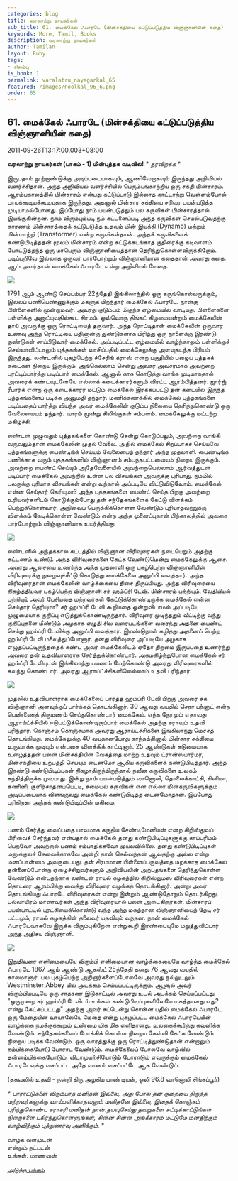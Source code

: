 ```yaml
---
categories: blog
title: வரலாற்று நாயகர்கள்
sub_title: 61. மைக்கேல் ஃபாரடே (மின்சக்தியை கட்டுப்படுத்திய விஞ்ஞானியின் கதை)
keywords: More, Tamil, Books
description: வரலாற்று நாயகர்கள்
author: Tamilan
layout: Ruby
tags:
- சிலம்பு
is_book: 1
permalink: varalatru_nayagarkal_65
featured: /images/noolkal_96_6.png
order: 65
---
```



## 61. மைக்கேல் ஃபாரடே (மின்சக்தியை கட்டுப்படுத்திய விஞ்ஞானியின் கதை)

2011-09-26T13:17:00.003+08:00

**வரலாற்று நாயகர்கள் (பாகம் - 1) மின்புத்தக வடிவில்!** _* தரவிறக்க *_

இருபதாம் நூற்றாண்டுக்கு அடிப்படையாகவும், ஆணிவேறாகவும் இருந்தது அறிவியல் வளர்ச்சிதான். அந்த அறிவியல் வளர்ச்சியில் பெரும்பங்காற்றிய ஒரு சக்தி மின்சாரம். ஆரம்பகாலத்தில் மின்சாரம் என்பது கட்டுப்பாடு இல்லாத காட்டாற்று வெள்ளம்போல் பாயக்கூடியக்கூடியதாக இருந்தது. அதனால் மின்சார சக்தியை சரிவர பயன்படுத்த முடியாமல்போனது. இப்போது நாம் பயன்படுத்தும் பல கருவிகள் மின்சாரத்தால் இயங்குகின்றன. நாம் விரும்பும்படி நம் கட்டளைப்படி அந்த கருவிகள் செயல்படுவதற்கு காரணம் மின்சாரத்தைக் கட்டுபடுத்த உதவும் மின் இயக்கி (Dynamo) மற்றும் மின்மாற்றி (Transformer) என்ற கருவிகள்தான். அந்தக் கருவிகளைக் கண்டுபிடித்ததன் மூலம் மின்சாரம் என்ற கட்டுக்கடங்காத குதிரைக்கு கடிவாளம் போட்டுத்தந்த ஒரு மாபெரும் விஞ்ஞானியைத்தான் தெரிந்துகொள்ளவிருக்கிறோம். படிப்பறிவே இல்லாத ஒருவர் பார்போற்றும் விஞ்ஞானியான கதைதான் அவரது கதை. ஆம் அவர்தான் மைக்கேல் ஃபாரடே என்ற அறிவியல் மேதை.

![](http://4.bp.blogspot.com/-jM04FyIFJv0/Tn-5GRmW0BI/AAAAAAAAA4c/c2qISovHMTM/s320/michaelfaraday.jpg)

1791 ஆம் ஆண்டு செப்டம்பர் 22ந்தேதி இங்கிலாந்தில் ஒரு கருங்கொல்லருக்கும், இல்லப் பணிபெண்ணுக்கும் மகனாக பிறந்தார் மைக்கேல் ஃபாரடே. நான்கு பிள்ளைகளில் மூன்றாமவர். அவரது குடும்பம் மிகுந்த ஏழ்மையில் வாடியது. பிள்ளைகளை பள்ளிக்கு அனுப்புவதில்கூட சிரமம். ஒவ்வொரு திங்கட் கிழமையன்றும் மைக்கேலின் தாய் அவருக்கு ஒரு ரொட்டியைத் தருவார். அந்த ரொட்டிதான் மைக்கேலின் ஒருவார உணவு அந்த ரொட்டியை பதினான்கு துண்டுகளாக பிரித்து ஒரு நாளைக்கு இரண்டு துண்டுகள் சாப்பிடுவார் மைக்கேல். அப்படிப்பட்ட ஏழ்மையில் வாழ்ந்தாலும் பள்ளிக்குச் செல்லாவிட்டாலும் புத்தகங்கள் வாசிப்பதில் மைக்கேலுக்கு அளவுகடந்த பிரியம் இருந்தது. லண்டனில் புகழ்பெற்ற ச்சேரிங் க்ராஸ் என்ற பகுதியில் பழைய புத்தகக் கடைகள் நிறைய இருக்கும். அங்கெல்லாம் சென்று அவசர அவசரமாக அவற்றை புரட்டிப்பார்த்து படிப்பார் மைக்கேல். ஆனால் காசு கொடுத்து வாங்க முடியாததால் அவரைக் கண்டவுடனேயே எல்லாக் கடைக்காரர்களும் விரட்ட ஆரம்பித்தனர். ஜார்ஜ் ரீபார்க் என்ற ஒரு கடைக்காரர் மட்டும் மைக்கேல் இரக்கப்பட்டு தன் கடையில் இருந்த புத்தகங்களைப் படிக்க அனுமதி தந்தார். மணிக்கணக்கில் மைக்கேல் புத்தகங்களை படிப்பதைப் பார்த்து வியந்த அவர் மைக்கேலின் குடும்ப நிலையை தெரிந்துகொண்டு ஒரு வேலையையும் தந்தார். வாரம் மூன்று சிலிங்குகள் சம்பளம். மைக்கேலுக்கு மட்டற்ற மகிழ்ச்சி.

லண்டன் முழுவதும் புத்தகங்களை கொண்டு சென்று கொடுப்பதும், அவற்றை வாங்கி வருவதும்தான் மைக்கேலின் முதல் வேலை. அதில் மைக்கேல் சிறப்பாகச் செய்யவே புத்தகங்களுக்கு பைண்டிங்க் செய்யும் வேலையைத் தந்தார் அந்த முதலாளி. பைண்டிங்க் பணிக்காக வரும் புத்தகங்களில் விஞ்ஞானம் சம்பந்தபட்டவையும் நிறைய இருக்கும். அவற்றை பைண்ட் செய்யும் அதேவேளையில் அவற்றையெல்லாம் ஆர்வத்துடன் படிப்பார் மைக்கேல் அவற்றில் உள்ள பல விசயங்கள் அவருக்கு புரியாது. நம்மில் பலருக்கு புரியாத விசயங்கள் என்று வந்தால் அப்படியே விட்டுவிடுவோம். மைக்கேல் என்ன செய்தார் தெரியுமா? அந்த புத்தகங்களை பைண்ட் செய்த பிறகு அவற்றை உரியவர்களிடம் கொடுக்கும்போது தன் சந்தேகங்களைக் கேட்டு விளக்கம் பெற்றுக்கொள்வார். அறிவைப் பெருக்கிக்கொள்ள வேண்டும் புரியாதவற்றுக்கு விளக்கம் தேடிக்கொள்ள வேண்டும் என்ற அந்த முனைப்புதான் பிற்காலத்தில் அவரை பார்போற்றும் விஞ்ஞானியாக உயர்த்தியது.

![](http://3.bp.blogspot.com/-K6PWUOmh96k/Tn-5qxcDlFI/AAAAAAAAA4g/x4z4b5V8Fog/s320/OipG1206242709.jpg)

லண்டனில் அந்தக்கால கட்டத்தில் விஞ்ஞான விரிவுரைகள் நடைபெறும் அதற்கு கட்டணம் உண்டு. அந்த விரிவுரைகளை கேட்க வேண்டுமென்று மைக்கேலுக்கு ஆசை. அவரது ஆசையை உணர்ந்த அந்த முதலாளி ஒரு புகழ்பெற்ற விஞ்ஞானியின் விரிவுரைக்கு நுழைவுச்சீட்டு கொடுத்து மைக்கேலை அனுப்பி வைத்தார். அந்த விரிவுரைதான் மைக்கேலின் வாழ்க்கையை திசை திருப்பியது. அந்த விரிவுரையை நிகழ்த்தியவர் புகழ்பெற்ற விஞ்ஞானி சர் ஹம்ப்ரி டேவி. மின்சாரம் பற்றியும், வேதியியல் பற்றியும் அவர் பேசியதை மற்றவர்கள் கேட்டுக்கொண்டிருக்க மைக்கேல் என்ன செய்தார் தெரியுமா? சர் ஹம்ப்ரி டேவி கூறியதை ஒன்றுவிடாமல் அப்படியே முழுமையாக குறிப்பு எடுத்துக்கொண்டிருந்தார். விரிவுரை முடிந்ததும் வீட்டிற்கு வந்து குறிப்புகளை மீண்டும் அழகாக எழுதி சில வரைபடங்களை வரைந்து அதனை பைண்ட் செய்து ஹம்ப்ரி டேவிக்கு அனுப்பி வைத்தார். இரண்டுநாள் கழித்து அதனைப் பெற்ற ஹம்ப்ரி டேவி மலைத்துப்போனார். தனது விரிவுரை அப்படியே அழகாக எழுதப்பட்டிருந்ததைக் கண்ட அவர் மைக்கேலிடம் ஏதோ திறமை இருப்பதை உணர்ந்து அவரை தன் உதவியாளராக சேர்த்துக்கொண்டார். அகமகிழ்ந்துபோன மைக்கேல் சர் ஹம்ப்ரி டேவியுடன் இங்கிலாந்து பயணம் மேற்கொண்டு அவரது விரிவுரைகளில் கலந்து கொண்டார். அவரது ஆராய்ட்ச்சிகளிலெல்லாம் உதவி புரிந்தார்.

![](http://4.bp.blogspot.com/-4X9VrkYTI_c/Tn-6qZtOpeI/AAAAAAAAA4s/Lon0MK08J78/s320/What-Did-Michael-Faraday-Invent.jpg)

முதலில் உதவியாளராக மைக்கேலைப் பார்த்த ஹம்ப்ரி டேவி பிறகு அவரை சக விஞ்ஞானி அளவுக்குப் பார்க்கத் தொடங்கினார். 30 ஆவது வயதில் செரா பர்னாட் என்ற பெண்ணைத் திருமணம் செய்துகொண்டார் மைக்கேல். எந்த நேரமும் எதாவது ஆராய்ட்ச்சியில் ஈடுபட்டுக்கொண்டிருப்பார் மைக்கேல் அதற்கு சராவும் உதவி புரிந்தார். கொஞ்சம் கொஞ்சமாக அவரது ஆராய்ட்ச்சிகளை இங்கிலாந்து மெச்சத் தொடங்கியது. மைக்கேலுக்கு 40 வயதானபோது காந்தத்தினால் மின்சார சக்தியை உருவாக்க முடியும் என்பதை விளக்கிக் காட்டினார். 25 ஆண்டுகள் கடுமையாக உழைத்ததன் பலன் மின்சக்தியின் வேகத்தை மாற்ற உதவும் ட்ரான்ஸ்பார்மர், மின்சக்தியை உற்பத்தி செய்யும் டைனமோ ஆகிய கருவிகளைக் கண்டுபிடித்தார். அந்த இரண்டு கண்டுபிடிப்புகள் நிகழாதிருந்திருந்தால் நவீன கருவிகளை உலகம் சந்தித்திருக்க முடியாது. இன்று நாம் பயன்படுத்தும் வானொலி, தொலைக்காட்சி, சினிமா, கணினி, குளிர்சாதனப்பெட்டி, சமையல் கருவிகள் என எல்லா மின்கருவிகளுக்கும் அடிப்படையாக விளங்குவது மைக்கேல் கண்டுபிடித்த டைனமோதான். இப்போது புரிகிறதா அந்தக் கண்டுபிடிப்பின் மகிமை.

![](http://3.bp.blogspot.com/-Azv3I4U080Q/Tn-6F1zGkVI/AAAAAAAAA4k/vqbk0rOvC9g/s320/faraday1.gif)

பணம் சேர்த்து வைப்பதை பாவமாக கருதிய சேண்டிமேனியன் என்ற கிறிஸ்துவப் பிரிவைச் சேர்ந்தவர் என்பதால் மைக்கேல் தனது கண்டுபிடிப்புகளுக்கு காப்புரிமம் பெறவோ அவற்றால் பணம் சம்பாதிக்கவோ முயலவில்லை. தனது கண்டுபிடிப்புகள் மனுக்குலச் சேவைக்காகவே அன்றி தான் செல்வந்தன் ஆவதற்கு அல்ல என்ற மனப்பான்மை அவருடையது. தன் சிரமமான பிள்ளைப்பருவத்தை மறக்காத மைக்கேல் தன்னைப்போன்ற ஏழைச்சிறுவர்களும் அறிவியலின் அற்புதங்களை தெரிந்துகொள்ள வேண்டும் என்பதற்காக லண்டன் ராயல் கழகத்தில் கிறிஸ்துமஸ் விரிவுரைகள் என்ற தொடரை ஆரம்பித்து வைத்து விரிவுரை வழங்கத் தொடங்கினார். அன்று அவர் தொடங்கியது ஃபாரடே விரிவுரைகள் என்று இன்றும் ஆண்டுதோறும் தொடர்கிறது. பல்லாயிரம் மாணவர்கள் அந்த விரிவுரையால் பலன் அடைகிறார்கள். மின்சாரப் பயன்பாட்டில் புரட்சியைக்கொண்டு வந்த அந்த மகத்தான விஞ்ஞானியைத் தேடி சர் பட்டமும், ராயல் கழகத்தின் தலைவர் பதவியும் வந்தன. நான் மைக்கேல் ஃபாரடேவாகவே இருக்க விரும்புகிறேன் என்றுகூறி இரண்டையுமே மறுத்துவிட்டார் அந்த அதிசய விஞ்ஞானி.

![](http://4.bp.blogspot.com/-KBr3b27qvAo/Tn-6WOAfW7I/AAAAAAAAA4o/Z9bY_k5q3cg/s320/2668093_COM_faraday_michael_christmas_lecture_detail.jpg)

இறுதிவரை எளிமையையே விரும்பி எளிமையான வாழ்க்கையையே வாழ்ந்த மைக்கேல் ஃபாரடே 1867 ஆம் ஆண்டு ஆகஸ்ட் 25ந்தேதி தனது 76 ஆவது வயதில் காலமானார். பல புகழ்பெற்ற அறிஞர்களைப்போலவே அவரது நல்லுடலும் Westminster Abbey யில் அடக்கம் செய்யப்பட்டிருக்கும். ஆனால் அவர் விரும்பியபடியே ஒரு சாதரண இடுகாட்டில் அவரது உடல் அடக்கம் செய்யப்பட்டது. "ஒருமுறை சர் ஹம்ப்ரி டேவிடம் உங்கள் கண்டுபிடிப்புகளிலேயே மகத்தானது எது? என்று கேட்கப்பட்டது" அதற்கு அவர் சட்டென்று சொன்ன பதில் மைக்கேல் ஃபாரடே. ஒரு மேதையின் வாயாலேயே மேதை என்று புகழப்பட்ட மைக்கேல் ஃபாரடேயின் வாழ்க்கை நமக்குக்கூறும் உண்மை மிக மிக எளிதானது. உலகைக்கூர்ந்து கவனிக்க வேண்டும். சந்தேகங்களைப் போக்கிக் கொள்ள நிறைய கேள்வி கேட்க வேண்டும் நிறைய படிக்க வேண்டும். ஒரு வாரத்துக்கு ஒரு ரொட்டித்துண்டுதான் என்றாலும் நம்பிக்கையோடு போராட வேண்டும். மைக்கேலைப் போலவே வாழ்வில் தன்னம்பிக்கையோடும், விடாமுயற்சியோடும் போராடும் எவருக்கும் மைக்கேல் ஃபாரடேவுக்கு வசப்பட்ட அதே வானம் வசப்பட்டே ஆக வேண்டும்.

(தகவலில் உதவி - நன்றி திரு.அழகிய பாண்டியன், ஒலி 96.8 வானொலி சிங்கப்பூர்)

_* _பாராட்டுகளை விரும்பாத மனிதன் இல்லை, அது போல தன் குறையை திருத்த மற்றவர்களுக்கு வாய்பளிக்காதவனும் மனிதனே இல்லை, இதைக் கொஞ்சம் புரிந்துகொண்ட சராசரி மனிதன் நான்.தயவுசெய்து தவறுகளை சுட்டிக்காட்டுங்கள் நிறைகளை பகிர்ந்துகொள்ளுங்கள், சின்ன சின்ன அங்கீகாரம் மட்டுமே மனதிற்கும் வாழ்விற்கும் புத்துணர்வு அளிக்கும்.__ *

வாழ்க வளமுடன்  
என்றும் நட்புடன்  
உங்கள். மாணவன்

[அடுத்த பக்கம்](varalatru_nayagarkal_66)